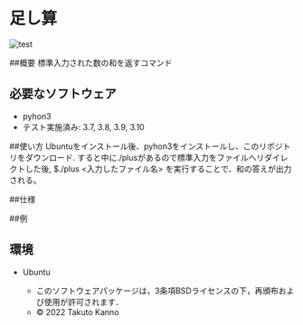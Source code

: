 
# 足し算
![test](https://github.com/Takuto2345/robosys202x/actions/workflows/test.yml/badge.svg)

##概要
標準入力された数の和を返すコマンド
## 必要なソフトウェア
* pyhon3
* テスト実施済み:  3.7, 3.8, 3.9, 3.10

##使い方
Ubuntuをインストール後、pyhon3をインストールし、このリポジトリをダウンロード.
すると中に./plusがあるので標準入力をファイルへリダイレクトした後,
$./plus <入力したファイル名>
を実行することで、和の答えが出力される。


##仕様

##例


## 環境
* Ubuntu





  * このソフトウェアパッケージは，3条項BSDライセンスの下，再頒布および使用が許可されます．
  * © 2022 Takuto Kanno
